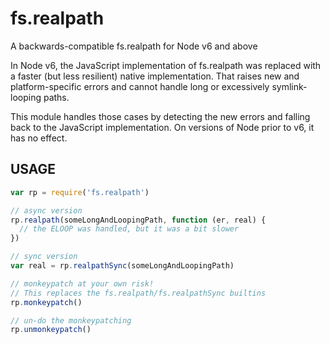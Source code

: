 # fs.realpath

A backwards-compatible fs.realpath for Node v6 and above

In Node v6, the JavaScript implementation of fs.realpath was replaced with a faster \(but less resilient\) native implementation. That raises new and platform-specific errors and cannot handle long or excessively symlink-looping paths.

This module handles those cases by detecting the new errors and falling back to the JavaScript implementation. On versions of Node prior to v6, it has no effect.

## USAGE

```javascript
var rp = require('fs.realpath')

// async version
rp.realpath(someLongAndLoopingPath, function (er, real) {
  // the ELOOP was handled, but it was a bit slower
})

// sync version
var real = rp.realpathSync(someLongAndLoopingPath)

// monkeypatch at your own risk!
// This replaces the fs.realpath/fs.realpathSync builtins
rp.monkeypatch()

// un-do the monkeypatching
rp.unmonkeypatch()
```

